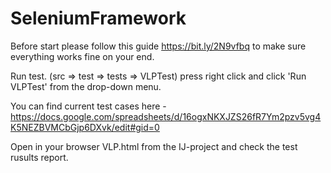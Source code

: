# SeleniumFramework
Before start please follow this guide https://bit.ly/2N9vfbq to make sure everything works fine on your end.

Run test. (src => test => tests => VLPTest) press right click and click 'Run VLPTest' from the drop-down menu.

You can find current test cases here - https://docs.google.com/spreadsheets/d/16ogxNKXJZS26fR7Ym2pzv5vg4K5NEZBVMCbGjp6DXvk/edit#gid=0

Open in your browser VLP.html from the IJ-project and check the test rusults report.

